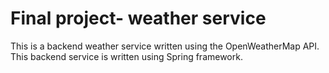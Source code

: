 # Final project- weather service
This is a backend weather service written using the OpenWeatherMap API. This backend service is written using Spring framework.
